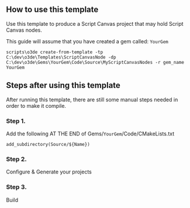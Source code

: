 ## How to use this template

Use this template to produce a Script Canvas project that may hold Script Canvas nodes. 

This guide will assume that you have created a gem called: `YourGem`

```
scripts\o3de create-from-template -tp C:\dev\o3de\Templates\ScriptCanvasNode -dp C:\dev\o3de\Gems\YourGem\Code\Source\MyScriptCanvasNodes -r gem_name YourGem
```

## Steps after using this template

After running this template, there are still some manual steps needed in order to make it compile.

### Step 1.

Add the following AT THE END of Gems/`YourGem`/Code/CMakeLists.txt

```
add_subdirectory(Source/${Name})
```

### Step 2.

Configure & Generate your projects

### Step 3. 

Build